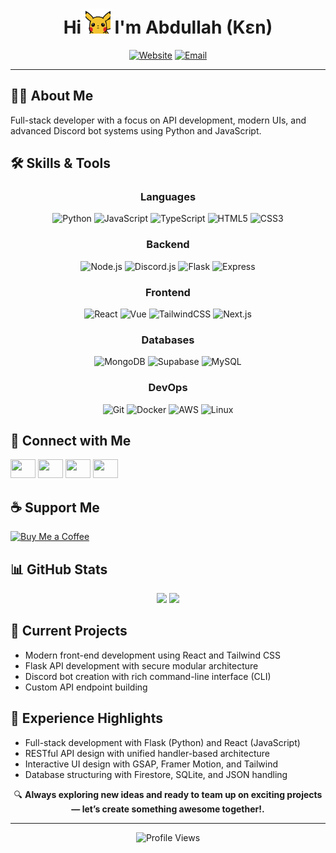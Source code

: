 <h1 align="center">Hi <img src="assets/hi.gif" width="40" /> I'm Abdullah (Kɛn)</h1>

<div align="center">

[![Website](https://img.shields.io/badge/Website-ken.portfolio-blue?style=for-the-badge&logo=firefox-browser&logoColor=white)](https://k3n.vercel.app/)
[![Email](https://img.shields.io/badge/Email-abduh.codes@outlook.com-red?style=for-the-badge&logo=gmail&logoColor=white)](mailto:abduh.codes@outlook.com)

</div>

---

## 🧑‍💻 About Me

Full-stack developer with a focus on API development, modern UIs, and advanced Discord bot systems using Python and JavaScript.



## 🛠️ Skills & Tools

<div align="center">

### Languages  
![Python](https://img.shields.io/badge/Python-3776AB?style=flat-square&logo=python&logoColor=white)
![JavaScript](https://img.shields.io/badge/JavaScript-F7DF1E?style=flat-square&logo=javascript&logoColor=black)
![TypeScript](https://img.shields.io/badge/TypeScript-3178C6?style=flat-square&logo=typescript&logoColor=white)
![HTML5](https://img.shields.io/badge/HTML5-E34F26?style=flat-square&logo=html5&logoColor=white)
![CSS3](https://img.shields.io/badge/CSS3-1572B6?style=flat-square&logo=css3&logoColor=white)

### Backend  
![Node.js](https://img.shields.io/badge/Node.js-339933?style=flat-square&logo=nodedotjs&logoColor=white)
![Discord.js](https://img.shields.io/badge/discord.js-7289DA.svg?style=flat-square&logo=discord&logoColor=white)
![Flask](https://img.shields.io/badge/Flask-000000?style=flat-square&logo=flask&logoColor=white)
![Express](https://img.shields.io/badge/Express-000000?style=flat-square&logo=express&logoColor=white)

### Frontend  
![React](https://img.shields.io/badge/React-61DAFB?style=flat-square&logo=react&logoColor=black)
![Vue](https://img.shields.io/badge/Vue.js-4FC08D?style=flat-square&logo=vuedotjs&logoColor=white)
![TailwindCSS](https://img.shields.io/badge/tailwindcss-%2338B2AC.svg?style=flat-square&logo=tailwind-css&logoColor=white)
![Next.js](https://img.shields.io/badge/Next.js-000000?style=flat-square&logo=nextdotjs&logoColor=white)

### Databases  
![MongoDB](https://img.shields.io/badge/MongoDB-47A248?style=flat-square&logo=mongodb&logoColor=white)
![Supabase](https://img.shields.io/badge/Supabase-3ECF8E?style=flat-square&logo=supabase&logoColor=white)
![MySQL](https://img.shields.io/badge/MySQL-4479A1?style=flat-square&logo=mysql&logoColor=white)

### DevOps  
![Git](https://img.shields.io/badge/Git-F05032?style=flat-square&logo=git&logoColor=white)
![Docker](https://img.shields.io/badge/Docker-2496ED?style=flat-square&logo=docker&logoColor=white)
![AWS](https://img.shields.io/badge/AWS-232F3E?style=flat-square&logo=amazon-aws&logoColor=white)
![Linux](https://img.shields.io/badge/Linux-FCC624?style=flat-square&logo=linux&logoColor=black)

</div>



## 🔗 Connect with Me

<p align="left">
  <a href="https://twitter.com/1bduhh" target="_blank"><img src="https://raw.githubusercontent.com/rahuldkjain/github-profile-readme-generator/master/src/images/icons/Social/twitter.svg" height="30" width="40" /></a>
  <a href="https://instagram.com/abduhtheone" target="_blank"><img src="https://raw.githubusercontent.com/rahuldkjain/github-profile-readme-generator/master/src/images/icons/Social/instagram.svg" height="30" width="40" /></a>
  <a href="https://youtube.com/@athd3v?si=0bj3N96veIlxASFz" target="_blank"><img src="https://raw.githubusercontent.com/rahuldkjain/github-profile-readme-generator/master/src/images/icons/Social/youtube.svg" height="30" width="40" /></a>
  <a href="https://discord.gg/Q4ZzJFBDqk" target="_blank"><img src="https://raw.githubusercontent.com/rahuldkjain/github-profile-readme-generator/master/src/images/icons/Social/discord.svg" height="30" width="40" /></a>
</p>



## ☕ Support Me

<p>
  <a href="https://ko-fi.com/vbduh">
    <img src="https://cdn.ko-fi.com/cdn/kofi3.png?v=3" height="80" width="180" alt="Buy Me a Coffee" />
  </a>
</p>



## 📊 GitHub Stats

<div align="center">
  <img src="https://github-readme-stats.vercel.app/api?username=uke4&show_icons=true&theme=tokyonight&hide_border=true&count_private=true" height="170"/>
  <img src="https://github-readme-stats.vercel.app/api/top-langs/?username=uke4&layout=compact&theme=tokyonight&hide_border=true" height="170"/>
</div>


## 🚀 Current Projects

- Modern front-end development using React and Tailwind CSS  
- Flask API development with secure modular architecture  
- Discord bot creation with rich command-line interface (CLI)  
- Custom API endpoint building



## 💼 Experience Highlights

- Full-stack development with Flask (Python) and React (JavaScript)  
- RESTful API design with unified handler-based architecture  
- Interactive UI design with GSAP, Framer Motion, and Tailwind  
- Database structuring with Firestore, SQLite, and JSON handling


<p align="center">
  🔍 <strong>Always exploring new ideas and ready to team up on exciting projects — let’s create something awesome together!.</strong>
</p>

---

<div align="center">
  <img src="https://komarev.com/ghpvc/?username=uke4&color=blueviolet&style=flat-square" alt="Profile Views"/>
</div>
